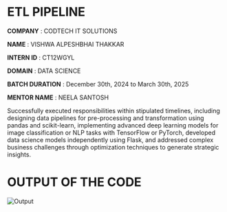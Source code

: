 # ETL PIPELINE

**COMPANY** : CODTECH IT SOLUTIONS

**NAME** : VISHWA ALPESHBHAI THAKKAR

**INTERN ID** : CT12WGYL

**DOMAIN** : DATA SCIENCE

**BATCH DURATION** :  December 30th, 2024 to March 30th, 2025

**MENTOR NAME** : NEELA SANTOSH

Successfully executed responsibilities within stipulated timelines, including designing data pipelines for pre-processing and transformation using pandas and scikit-learn, 
implementing advanced deep learning models for image classification or NLP tasks with TensorFlow or PyTorch, developed data science models independently using Flask, and 
addressed complex business challenges through optimization techniques to generate strategic insights.

# OUTPUT OF THE CODE
![Output](https://github.com/user-attachments/assets/09403ccd-f097-4bff-8656-fe9a1f017574)
